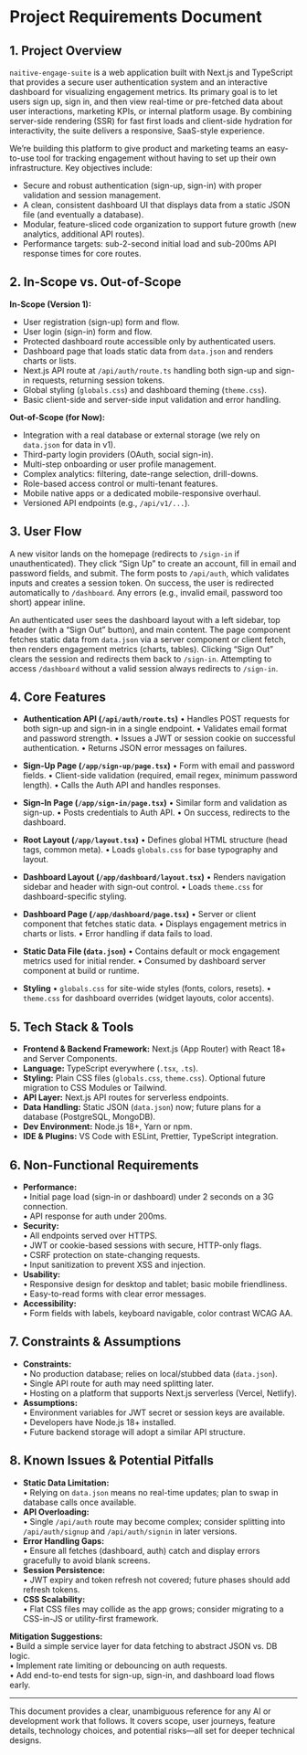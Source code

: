 # Project Requirements Document

## 1. Project Overview

`naitive-engage-suite` is a web application built with Next.js and TypeScript that provides a secure user authentication system and an interactive dashboard for visualizing engagement metrics. Its primary goal is to let users sign up, sign in, and then view real-time or pre-fetched data about user interactions, marketing KPIs, or internal platform usage. By combining server-side rendering (SSR) for fast first loads and client-side hydration for interactivity, the suite delivers a responsive, SaaS-style experience.

We’re building this platform to give product and marketing teams an easy-to-use tool for tracking engagement without having to set up their own infrastructure. Key objectives include:
- Secure and robust authentication (sign-up, sign-in) with proper validation and session management.
- A clean, consistent dashboard UI that displays data from a static JSON file (and eventually a database).
- Modular, feature-sliced code organization to support future growth (new analytics, additional API routes).
- Performance targets: sub-2-second initial load and sub-200ms API response times for core routes.

## 2. In-Scope vs. Out-of-Scope

**In-Scope (Version 1):**
- User registration (sign-up) form and flow.
- User login (sign-in) form and flow.
- Protected dashboard route accessible only by authenticated users.
- Dashboard page that loads static data from `data.json` and renders charts or lists.
- Next.js API route at `/api/auth/route.ts` handling both sign-up and sign-in requests, returning session tokens.
- Global styling (`globals.css`) and dashboard theming (`theme.css`).
- Basic client-side and server-side input validation and error handling.

**Out-of-Scope (for Now):**
- Integration with a real database or external storage (we rely on `data.json` for data in v1).
- Third-party login providers (OAuth, social sign-in).
- Multi-step onboarding or user profile management.
- Complex analytics: filtering, date-range selection, drill-downs.
- Role-based access control or multi-tenant features.
- Mobile native apps or a dedicated mobile-responsive overhaul.
- Versioned API endpoints (e.g., `/api/v1/...`).

## 3. User Flow

A new visitor lands on the homepage (redirects to `/sign-in` if unauthenticated). They click “Sign Up” to create an account, fill in email and password fields, and submit. The form posts to `/api/auth`, which validates inputs and creates a session token. On success, the user is redirected automatically to `/dashboard`. Any errors (e.g., invalid email, password too short) appear inline.

An authenticated user sees the dashboard layout with a left sidebar, top header (with a “Sign Out” button), and main content. The page component fetches static data from `data.json` via a server component or client fetch, then renders engagement metrics (charts, tables). Clicking “Sign Out” clears the session and redirects them back to `/sign-in`. Attempting to access `/dashboard` without a valid session always redirects to `/sign-in`.

## 4. Core Features

- **Authentication API (`/api/auth/route.ts`)**
  • Handles POST requests for both sign-up and sign-in in a single endpoint.
  • Validates email format and password strength.
  • Issues a JWT or session cookie on successful authentication.
  • Returns JSON error messages on failures.

- **Sign-Up Page (`/app/sign-up/page.tsx`)**
  • Form with email and password fields.
  • Client-side validation (required, email regex, minimum password length).
  • Calls the Auth API and handles responses.

- **Sign-In Page (`/app/sign-in/page.tsx`)**
  • Similar form and validation as sign-up.
  • Posts credentials to Auth API.
  • On success, redirects to the dashboard.

- **Root Layout (`/app/layout.tsx`)**
  • Defines global HTML structure (head tags, common meta).
  • Loads `globals.css` for base typography and layout.

- **Dashboard Layout (`/app/dashboard/layout.tsx`)**
  • Renders navigation sidebar and header with sign-out control.
  • Loads `theme.css` for dashboard-specific styling.

- **Dashboard Page (`/app/dashboard/page.tsx`)**
  • Server or client component that fetches static data.
  • Displays engagement metrics in charts or lists.
  • Error handling if data fails to load.

- **Static Data File (`data.json`)**
  • Contains default or mock engagement metrics used for initial render.
  • Consumed by dashboard server component at build or runtime.

- **Styling**
  • `globals.css` for site-wide styles (fonts, colors, resets).
  • `theme.css` for dashboard overrides (widget layouts, color accents).

## 5. Tech Stack & Tools

- **Frontend & Backend Framework:** Next.js (App Router) with React 18+ and Server Components.
- **Language:** TypeScript everywhere (`.tsx`, `.ts`).
- **Styling:** Plain CSS files (`globals.css`, `theme.css`). Optional future migration to CSS Modules or Tailwind.
- **API Layer:** Next.js API routes for serverless endpoints.
- **Data Handling:** Static JSON (`data.json`) now; future plans for a database (PostgreSQL, MongoDB).
- **Dev Environment:** Node.js 18+, Yarn or npm.
- **IDE & Plugins:** VS Code with ESLint, Prettier, TypeScript integration.

## 6. Non-Functional Requirements

- **Performance:**<br>  • Initial page load (sign-in or dashboard) under 2 seconds on a 3G connection.<br>  • API response for auth under 200ms.
- **Security:**<br>  • All endpoints served over HTTPS.<br>  • JWT or cookie-based sessions with secure, HTTP-only flags.<br>  • CSRF protection on state-changing requests.<br>  • Input sanitization to prevent XSS and injection.
- **Usability:**<br>  • Responsive design for desktop and tablet; basic mobile friendliness.<br>  • Easy-to-read forms with clear error messages.
- **Accessibility:**<br>  • Form fields with labels, keyboard navigable, color contrast WCAG AA.

## 7. Constraints & Assumptions

- **Constraints:**<br>  • No production database; relies on local/stubbed data (`data.json`).<br>  • Single API route for auth may need splitting later.<br>  • Hosting on a platform that supports Next.js serverless (Vercel, Netlify).
- **Assumptions:**<br>  • Environment variables for JWT secret or session keys are available.<br>  • Developers have Node.js 18+ installed.<br>  • Future backend storage will adopt a similar API structure.

## 8. Known Issues & Potential Pitfalls

- **Static Data Limitation:**<br>  • Relying on `data.json` means no real-time updates; plan to swap in database calls once available.
- **API Overloading:**<br>  • Single `/api/auth` route may become complex; consider splitting into `/api/auth/signup` and `/api/auth/signin` in later versions.
- **Error Handling Gaps:**<br>  • Ensure all fetches (dashboard, auth) catch and display errors gracefully to avoid blank screens.
- **Session Persistence:**<br>  • JWT expiry and token refresh not covered; future phases should add refresh tokens.
- **CSS Scalability:**<br>  • Flat CSS files may collide as the app grows; consider migrating to a CSS-in-JS or utility-first framework.

**Mitigation Suggestions:**<br>• Build a simple service layer for data fetching to abstract JSON vs. DB logic.<br>• Implement rate limiting or debouncing on auth requests.<br>• Add end-to-end tests for sign-up, sign-in, and dashboard load flows early.

---

This document provides a clear, unambiguous reference for any AI or development work that follows. It covers scope, user journeys, feature details, technology choices, and potential risks—all set for deeper technical designs.